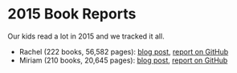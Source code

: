 # 2015 Book Reports

Our kids read a lot in 2015 and we tracked it all. 

* Rachel (222 books, 56,582 pages): [blog post](http://www.heissatopia.com/2015/12/rachels-2015-reading-report.html), [report on GitHub](https://andrewheiss.github.io/2015-book-reports/rachel_report.html)
* Miriam (210 books, 20,645 pages): [blog post](http://www.heissatopia.com/2015/12/miriams-2015-reading-report.html), [report on GitHub](https://andrewheiss.github.io/2015-book-reports/miriam_report.html)
